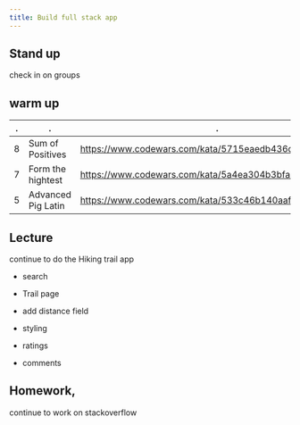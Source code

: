```yaml
---
title: Build full stack app
---
```


## Stand up

check in on groups

## warm up

| .   | .                  | .                                                      |
| --- | ------------------ | ------------------------------------------------------ |
| 8   | Sum of Positives   | https://www.codewars.com/kata/5715eaedb436cf5606000381 |
| 7   | Form the hightest  | https://www.codewars.com/kata/5a4ea304b3bfa89a9900008e |
| 5   | Advanced Pig Latin | https://www.codewars.com/kata/533c46b140aafec05b000d31 |

## Lecture

continue to do the Hiking trail app

- search
- Trail page
- add distance field

- styling
- ratings
- comments

## Homework,

continue to work on stackoverflow
